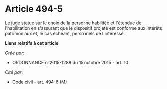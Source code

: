 # Article 494-5

Le juge statue sur le choix de la personne habilitée et l'étendue de l'habilitation en s'assurant que le dispositif projeté
est conforme aux intérêts patrimoniaux et, le cas échéant, personnels de l'intéressé.

**Liens relatifs à cet article**

_Créé par_:

  - ORDONNANCE n°2015-1288 du 15 octobre 2015 - art. 10

_Cité par_:

  - Code civil - art. 494-6 (M)
